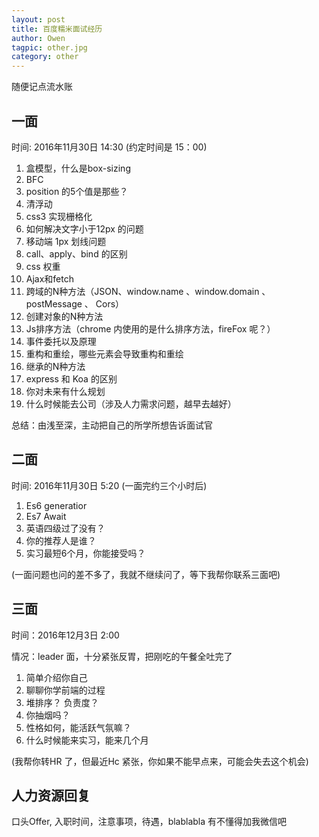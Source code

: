 ```yaml
---
layout: post
title: 百度糯米面试经历
author: Owen
tagpic: other.jpg
category: other
---
```


随便记点流水账

## 一面

时间: 2016年11月30日 14:30 (约定时间是 15：00)

1. 盒模型，什么是box-sizing
2. BFC
3. position 的5个值是那些？
4. 清浮动
5. css3 实现栅格化
6. 如何解决文字小于12px 的问题
7. 移动端 1px 划线问题
8. call、apply、bind 的区别
9. css 权重
10. Ajax和fetch
11. 跨域的N种方法（JSON、window.name 、window.domain 、 postMessage 、 Cors）
12. 创建对象的N种方法
13. Js排序方法（chrome 内使用的是什么排序方法，fireFox 呢？）
14. 事件委托以及原理
15. 重构和重绘，哪些元素会导致重构和重绘
16. 继承的N种方法
17. express 和 Koa 的区别
18. 你对未来有什么规划
19. 什么时候能去公司（涉及人力需求问题，越早去越好）

总结：由浅至深，主动把自己的所学所想告诉面试官


## 二面

时间: 2016年11月30日 5:20 (一面完约三个小时后)

1. Es6 generatior
2. Es7 Await
3. 英语四级过了没有？
4. 你的推荐人是谁？
5. 实习最短6个月，你能接受吗？

(一面问题也问的差不多了，我就不继续问了，等下我帮你联系三面吧)

## 三面

时间：2016年12月3日 2:00

情况：leader 面，十分紧张反胃，把刚吃的午餐全吐完了

1. 简单介绍你自己
2. 聊聊你学前端的过程
3. 堆排序？ 负责度？
4. 你抽烟吗？
5. 性格如何，能活跃气氛嘛？
6. 什么时候能来实习，能来几个月

(我帮你转HR 了，但最近Hc 紧张，你如果不能早点来，可能会失去这个机会)

## 人力资源回复

口头Offer, 入职时间，注意事项，待遇，blablabla
有不懂得加我微信吧
